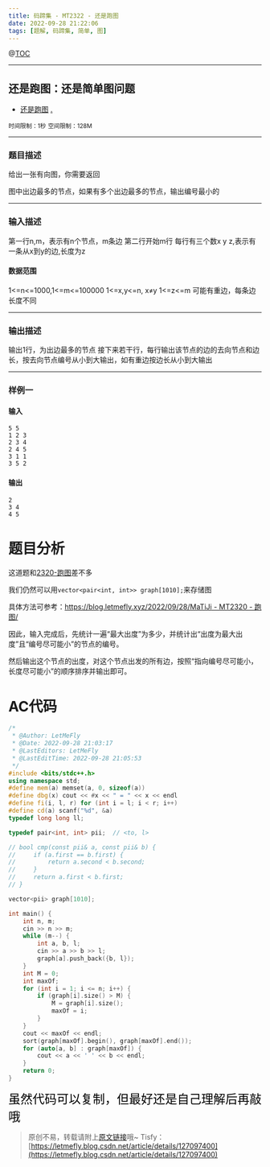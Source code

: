 ```yaml
---
title: 码蹄集 - MT2322 - 还是跑图
date: 2022-09-28 21:22:06
tags: [题解, 码蹄集, 简单, 图]
---
```


@[TOC](传送门)


---


## 还是跑图：还是简单图问题

+ <a href="https://matiji.net/exam/brushquestion/322/3181/1DC60EA6DF83A333301CFFE1407FBA59"> 还是跑图</a> <a href="https://matiji.net/exam/dohomework/1956/2">.</a>

<small>时间限制：1秒</small>
<small>空间限制：128M</small>



---



### 题目描述

给出一张有向图，你需要返回

图中出边最多的节点，如果有多个出边最多的节点，输出编号最小的

---

### 输入描述

第一行n,m，表示有n个节点，m条边
第二行开始m行
每行有三个数x y z,表示有一条从x到y的边,长度为z

#### 数据范围

1<=n<=1000,1<=m<=100000
1<=x,y<=n, x≠y
1<=z<=m
可能有重边，每条边长度不同



---


### 输出描述



输出1行，为出边最多的节点
接下来若干行，每行输出该节点的边的去向节点和边长，按去向节点编号从小到大输出，如有重边按边长从小到大输出



---


### 样例一

#### 输入

```
5 5
1 2 3
2 3 4
2 4 5
3 1 1
3 5 2
```

#### 输出

```
2
3 4
4 5
```




# 题目分析

这道题和[2320-跑图](https://blog.letmefly.xyz/2022/09/28/MaTiJi%20-%20MT2320%20-%20%E8%B7%91%E5%9B%BE/)差不多

我们仍然可以用```vector<pair<int, int>> graph[1010];```来存储图

具体方法可参考：[https://blog.letmefly.xyz/2022/09/28/MaTiJi - MT2320 - 跑图/](https://blog.letmefly.xyz/2022/09/28/MaTiJi%20-%20MT2320%20-%20%E8%B7%91%E5%9B%BE/)

因此，输入完成后，先统计一遍“最大出度”为多少，并统计出“出度为最大出度”且“编号尽可能小”的节点的编号。

然后输出这个节点的出度，对这个节点出发的所有边，按照“指向编号尽可能小，长度尽可能小”的顺序排序并输出即可。

# AC代码

```cpp
/*
 * @Author: LetMeFly
 * @Date: 2022-09-28 21:03:17
 * @LastEditors: LetMeFly
 * @LastEditTime: 2022-09-28 21:05:53
 */
#include <bits/stdc++.h>
using namespace std;
#define mem(a) memset(a, 0, sizeof(a))
#define dbg(x) cout << #x << " = " << x << endl
#define fi(i, l, r) for (int i = l; i < r; i++)
#define cd(a) scanf("%d", &a)
typedef long long ll;

typedef pair<int, int> pii;  // <to, l>

// bool cmp(const pii& a, const pii& b) {
//     if (a.first == b.first) {
//         return a.second < b.second;
//     }
//     return a.first < b.first;
// }

vector<pii> graph[1010];

int main() {
    int n, m;
    cin >> n >> m;
    while (m--) {
        int a, b, l;
        cin >> a >> b >> l;
        graph[a].push_back({b, l});
    }
    int M = 0;
    int maxOf;
    for (int i = 1; i <= n; i++) {
        if (graph[i].size() > M) {
            M = graph[i].size();
            maxOf = i;
        }
    }
    cout << maxOf << endl;
    sort(graph[maxOf].begin(), graph[maxOf].end());
    for (auto[a, b] : graph[maxOf]) {
        cout << a << ' ' << b << endl;
    }
    return 0;
}
```

<font color="black" face="楷体" size="5px">虽然代码可以复制，但最好还是自己理解后再敲哦</font>

<!-- <font color="black" face="楷体" size="5px">每周提前更新菁英班周赛题解，点关注，不迷路</font> -->

>原创不易，转载请附上[原文链接](https://blog.letmefly.xyz/2022/09/28/MaTiJi%20-%20MT2322%20-%20%E8%BF%98%E6%98%AF%E8%B7%91%E5%9B%BE/)哦~
>Tisfy：[https://letmefly.blog.csdn.net/article/details/127097400](https://letmefly.blog.csdn.net/article/details/127097400)